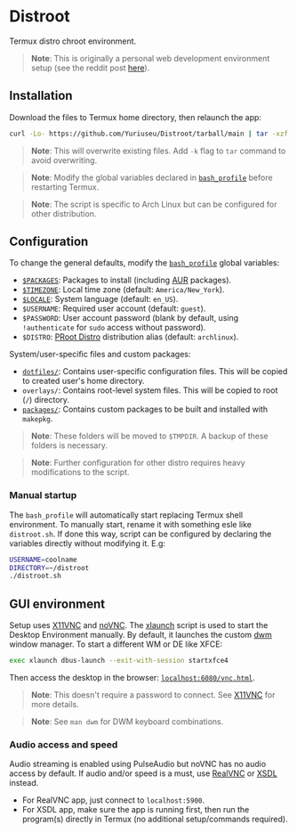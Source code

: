 # Distroot

Termux distro chroot environment.

> **Note**: This is originally a personal web development environment setup (see the reddit post [here](https://www.reddit.com/r/termux/comments/snro9a/minimal_web_development_environment_generic_arch/?utm_medium=android_app&utm_source=share)).

## Installation

Download the files to Termux home directory, then relaunch the app:

```bash
curl -Lo- https://github.com/Yuriuseu/Distroot/tarball/main | tar -xzf - --exclude='README.md' --strip 1
```

> **Note**: This will overwrite existing files. Add `-k` flag to `tar` command to avoid overwriting.

> **Note**: Modify the global variables declared in [`bash_profile`](./.bash_profile) before restarting Termux.

> **Note**: The script is specific to Arch Linux but can be configured for other distribution.

## Configuration

To change the general defaults, modify the [`bash_profile`](./.bash_profile) global variables:

- [`$PACKAGES`](https://archlinux.org/packages/): Packages to install (including [AUR](https://aur.archlinux.org/) packages).
- [`$TIMEZONE`](https://wiki.archlinux.org/title/System_time#Time_zone): Local time zone (default: `America/New_York`).
- [`$LOCALE`](https://wiki.archlinux.org/title/locale): System language (default: `en_US`).
- `$USERNAME`: Required user account (default: `guest`).
- `$PASSWORD`: User account password (blank by default, using `!authenticate` for `sudo` access without password).
- `$DISTRO`: [PRoot Distro](https://github.com/termux/proot-distro) distribution alias (default: `archlinux`).

System/user-specific files and custom packages:

- [`dotfiles/`](./dotfiles): Contains user-specific configuration files. This will be copied to created user's home directory.
- `overlays/`: Contains root-level system files. This will be copied to root (`/`) directory.
- [`packages/`](./packages): Contains custom packages to be built and installed with `makepkg`.

> **Note**: These folders will be moved to `$TMPDIR`. A backup of these folders is necessary.

> **Note**: Further configuration for other distro requires heavy modifications to the script.

### Manual startup

The `bash_profile` will automatically start replacing Termux shell environment. To manually start, rename it with something esle like `distroot.sh`. If done this way, script can be configured by declaring the variables directly without modifying it. E.g:

```bash
USERNAME=coolname
DIRECTORY=~/distroot
./distroot.sh
```

## GUI environment

Setup uses [X11VNC](https://wiki.archlinux.org/title/x11vnc) and [noVNC](https://novnc.com/). The [xlaunch](./dotfiles/.local/bin/xlaunch) script is used to start the Desktop Environment manually. By default, it launches the custom [dwm](./packages/dwm) window manager. To start a different WM or DE like XFCE:

```bash
exec xlaunch dbus-launch --exit-with-session startxfce4
```

Then access the desktop in the browser: [`localhost:6080/vnc.html`](http://localhost:6080/vnc.html).

> **Note**: This doesn't require a password to connect. See [X11VNC](https://wiki.archlinux.org/title/x11vnc) for more details.

> **Note**: See `man dwm` for DWM keyboard combinations.

### Audio access and speed

Audio streaming is enabled using PulseAudio but noVNC has no audio access by default. If audio and/or speed is a must, use [RealVNC](https://www.realvnc.com/) or [XSDL](https://github.com/pelya/xserver-xsdl) instead.

- For RealVNC app, just connect to `localhost:5900`.
- For XSDL app, make sure the app is running first, then run the program(s) directly in Termux (no additional setup/commands required).
